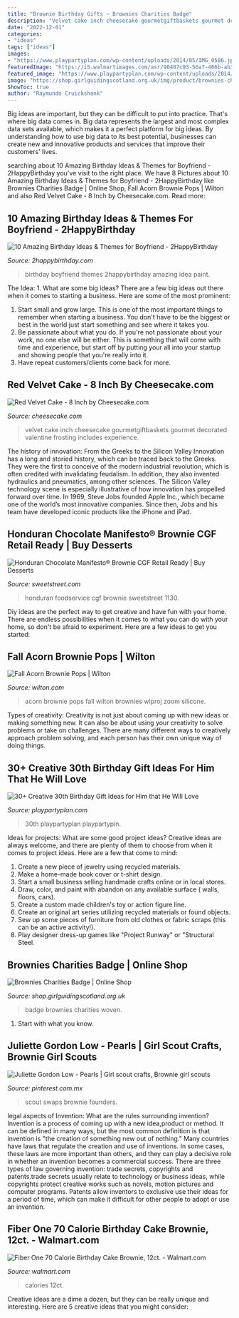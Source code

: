 ```yaml
---
title: "Brownie Birthday Gifts ~ Brownies Charities Badge"
description: "Velvet cake inch cheesecake gourmetgiftbaskets gourmet decorated valentine frosting includes experience"
date: "2022-12-01"
categories:
- "ideas"
tags: ["ideas"]
images:
- "https://www.playpartyplan.com/wp-content/uploads/2014/05/IMG_0586.jpg"
featuredImage: "https://i5.walmartimages.com/asr/90487c93-56a7-466b-ab33-3ef5afb20bf3_1.b12411b4d3dc3b692000b8422b0d2970.jpeg"
featured_image: "https://www.playpartyplan.com/wp-content/uploads/2014/05/IMG_0586.jpg"
image: "https://shop.girlguidingscotland.org.uk/img/product/brownies-charities-badge-9002903-1600.jpg"
ShowToc: true
author: "Raymundo Cruickshank"
---
```



Big ideas are important, but they can be difficult to put into practice. That's where big data comes in. Big data represents the largest and most complex data sets available, which makes it a perfect platform for big ideas. By understanding how to use big data to its best potential, businesses can create new and innovative products and services that improve their customers' lives.

	

		
searching about 10 Amazing Birthday Ideas &amp; Themes for Boyfriend - 2HappyBirthday you've visit to the right place. We have 8 Pictures about 10 Amazing Birthday Ideas &amp; Themes for Boyfriend - 2HappyBirthday like Brownies Charities Badge | Online Shop, Fall Acorn Brownie Pops | Wilton and also Red Velvet Cake - 8 Inch by Cheesecake.com. Read more:
		
    
## 10 Amazing Birthday Ideas &amp; Themes For Boyfriend - 2HappyBirthday

<img loading=lazy src="https://2happybirthday.com/wp-content/uploads/2017/08/canvas_paint_for_boyfriends_birthday.jpg" onerror="this.onerror=null;this.src='https://tse1.mm.bing.net/th?id=OIP.XgHPAc4-qbm58HCLWs9PVQHaJ4&amp;pid=15.1';" alt="10 Amazing Birthday Ideas &amp; Themes for Boyfriend - 2HappyBirthday">

_Source: 2happybirthday.com_

>birthday boyfriend themes 2happybirthday amazing idea paint. 

	

The Idea: 1. What are some big ideas?
There are a few big ideas out there when it comes to starting a business. Here are some of the most prominent:
1. Start small and grow large. This is one of the most important things to remember when starting a business. You don't have to be the biggest or best in the world just start something and see where it takes you.
2. Be passionate about what you do. If you're not passionate about your work, no one else will be either. This is something that will come with time and experience, but start off by putting your all into your startup and showing people that you're really into it.
3. Have repeat customers/clients come back for more.

    
## Red Velvet Cake - 8 Inch By Cheesecake.com

<img loading=lazy src="https://www.cheesecake.com/images/products/8-Inch/Red-Velvet-Cake-8-Inch.jpg" onerror="this.onerror=null;this.src='https://tse1.mm.bing.net/th?id=OIP.iLvKMPPkddeiEru-TylklwAAAA&amp;pid=15.1';" alt="Red Velvet Cake - 8 Inch by Cheesecake.com">

_Source: cheesecake.com_

>velvet cake inch cheesecake gourmetgiftbaskets gourmet decorated valentine frosting includes experience. 

	

The history of innovation: From the Greeks to the Silicon Valley
Innovation has a long and storied history, which can be traced back to the Greeks. They were the first to conceive of the modern industrial revolution, which is often credited with invalidating feudalism. In addition, they also invented hydraulics and pneumatics, among other sciences.
The Silicon Valley technology scene is especially illustrative of how innovation has propelled forward over time. In 1969, Steve Jobs founded Apple Inc., which became one of the world’s most innovative companies. Since then, Jobs and his team have developed iconic products like the iPhone and iPad.

    
## Honduran Chocolate Manifesto® Brownie CGF Retail Ready | Buy Desserts

<img loading=lazy src="https://www.sweetstreet.com/wp-content/uploads/2019/04/IMG_0909-1130-683x1024.jpg" onerror="this.onerror=null;this.src='https://tse4.mm.bing.net/th?id=OIP.3xazNzibqVx9-JlkLKfLYQHaLG&amp;pid=15.1';" alt="Honduran Chocolate Manifesto® Brownie CGF Retail Ready | Buy Desserts">

_Source: sweetstreet.com_

>honduran foodservice cgf brownie sweetstreet 1130. 

	

Diy ideas are the perfect way to get creative and have fun with your home. There are endless possibilities when it comes to what you can do with your home, so don't be afraid to experiment. Here are a few ideas to get you started:

    
## Fall Acorn Brownie Pops | Wilton

<img loading=lazy src="https://www.wilton.com/dw/image/v2/AAWA_PRD/on/demandware.static/-/Sites-wilton-project-master/default/dwaa134291/images/project/WLPROJ-7849/AcBrPr8105.jpg?sw=1440&amp;sh=750&amp;sm=fit" onerror="this.onerror=null;this.src='https://tse4.mm.bing.net/th?id=OIP.0QMqPUZNT8stk3l4wsEq6AHaHa&amp;pid=15.1';" alt="Fall Acorn Brownie Pops | Wilton">

_Source: wilton.com_

>acorn brownie pops fall wilton brownies wlproj zoom silicone. 

	

Types of creativity:
Creativity is not just about coming up with new ideas or making something new. It can also be about using your creativity to solve problems or take on challenges. There are many different ways to creatively approach problem solving, and each person has their own unique way of doing things.

    
## 30+ Creative 30th Birthday Gift Ideas For Him That He Will Love

<img loading=lazy src="https://www.playpartyplan.com/wp-content/uploads/2014/05/IMG_0586.jpg" onerror="this.onerror=null;this.src='https://tse3.mm.bing.net/th?id=OIP.nsmI9aTyssAZzNktFvdDkwHaLH&amp;pid=15.1';" alt="30+ Creative 30th Birthday Gift Ideas for Him that He Will Love">

_Source: playpartyplan.com_

>30th playpartyplan playpartypin. 

	

Ideas for projects: What are some good project ideas?
Creative ideas are always welcome, and there are plenty of them to choose from when it comes to project ideas. Here are a few that come to mind: 
1. Create a new piece of jewelry using recycled materials.
2. Make a home-made book cover or t-shirt design.
3. Start a small business selling handmade crafts online or in local stores.
4. Draw, color, and paint with abandon on any available surface ( walls, floors, cars).
5. Create a custom made children's toy or action figure line. 
6. Create an original art series utilizing recycled materials or found objects.
7. Sew up some pieces of furniture from old clothes or fabric scraps (this can be an active activity!). 
8. Play designer dress-up games like "Project Runway" or "Structural Steel.

    
## Brownies Charities Badge | Online Shop

<img loading=lazy src="https://shop.girlguidingscotland.org.uk/img/product/brownies-charities-badge-9002903-1600.jpg" onerror="this.onerror=null;this.src='https://tse2.mm.bing.net/th?id=OIP.eZcRsLQ2xfayuF2i-H7d9wHaHa&amp;pid=15.1';" alt="Brownies Charities Badge | Online Shop">

_Source: shop.girlguidingscotland.org.uk_

>badge brownies charities woven. 

	

1. Start with what you know.

    
## Juliette Gordon Low - Pearls | Girl Scout Crafts, Brownie Girl Scouts

<img loading=lazy src="https://i.pinimg.com/originals/89/53/fa/8953fa0f08405d010ca9540eda448cce.jpg" onerror="this.onerror=null;this.src='https://tse1.mm.bing.net/th?id=OIP.7nsjxIUwIL0hk3pk1WakUgHaJ4&amp;pid=15.1';" alt="Juliette Gordon Low - Pearls | Girl scout crafts, Brownie girl scouts">

_Source: pinterest.com.mx_

>scout swaps brownie founders. 

	

legal aspects of Invention: What are the rules surrounding invention?
Invention is a process of coming up with a new idea,product or method. It can be defined in many ways, but the most common definition is that invention is "the creation of something new out of nothing." Many countries have laws that regulate the creation and use of inventions. In some cases, these laws are more important than others, and they can play a decisive role in whether an invention becomes a commercial success.
There are three types of law governing invention: trade secrets, copyrights and patents.trade secrets usually relate to technology or business ideas, while copyrights protect creative works such as novels, motion pictures and computer programs. Patents allow inventors to exclusive use their ideas for a period of time, which can make it difficult for other people to adopt or use an invention.

    
## Fiber One 70 Calorie Birthday Cake Brownie, 12ct. - Walmart.com

<img loading=lazy src="https://i5.walmartimages.com/asr/90487c93-56a7-466b-ab33-3ef5afb20bf3_1.b12411b4d3dc3b692000b8422b0d2970.jpeg" onerror="this.onerror=null;this.src='https://tse4.mm.bing.net/th?id=OIP.ixMSeuPkpu8Q4Yh2eDk1ZwHaHa&amp;pid=15.1';" alt="Fiber One 70 Calorie Birthday Cake Brownie, 12ct. - Walmart.com">

_Source: walmart.com_

>calories 12ct. 

	

Creative ideas are a dime a dozen, but they can be really unique and interesting. Here are 5 creative ideas that you might consider: 

